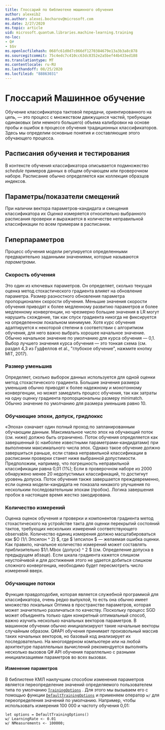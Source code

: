 ```yaml
---
title: Глоссарий по библиотеке машинного обучения
author: alexeib2
ms.author: alexei.bocharov@microsoft.com
ms.date: 2/27/2020
ms.topic: article
uid: microsoft.quantum.libraries.machine-learning.training
no-loc:
- Q#
- $$v
ms.openlocfilehash: 068fc61d0d7c066df1270384679e13a3b3a8c878
ms.sourcegitcommit: 75c4edc7c410cc63dc8352e2a5bef44b433ed188
ms.translationtype: MT
ms.contentlocale: ru-RU
ms.lasthandoff: 08/25/2020
ms.locfileid: "88863031"
---
```

# <a name="quantum-machine-learning-glossary"></a>Глоссарий Машинное обучение

Обучение классификатора тактовой передачи, ориентированного на цепь, — это процесс с множеством движущихся частей, требующих одинаковых (или немного большего) объема калибровки на основе пробы и ошибок в процессе обучения традиционных классификаторов. Здесь мы определим основные понятия и составляющие этого обучающего процесса.

## <a name="trainingtesting-schedules"></a>Расписания обучения и тестирования

В контексте обучения классификатора описывается подмножество *schedule* примеров данных в общем обучающем или проверочном наборе. Расписание обычно определяется как коллекция образцов индексов.

## <a name="parameterbias-scores"></a>Параметры/показатели смещений

При наличии вектора параметров-кандидата и смещения классификатора их *Оценка* измеряется относительно выбранного расписания проверки и выражается в количестве неправильной классификации по всем примерам в расписании.

## <a name="hyperparameters"></a>Гиперпараметров

Процесс обучения модели регулируется определенными предварительно заданными значениями, которые называются *параметрами*.

### <a name="learning-rate"></a>Скорость обучения

Это один из ключевых параметров. Он определяет, сколько текущая оценка метод стохастического градиента влияет на обновление параметра. Размер разностного обновления параметра пропорционален скорости обучения. Меньшие значения скорости обучения приводят к более медленному развитию параметров и более медленному конвергенции, но чрезмерно большие значения в LR могут нарушить схождение, так как спуск градиента никогда не фиксируется на определенном локальном минимуме. Хотя курс обучения адаптируется к некоторой степени в соответствии с алгоритмом обучения, для него важно выбрать хорошее начальное значение. Обычно начальное значение по умолчанию для курса обучения — 0,1. Выбор лучшего значения курса обучения — это тонкая схема (см. раздел 4,3 из Гудфеллов et al., "глубокое обучение", нажмите кнопку MIT, 2017).

### <a name="minibatch-size"></a>Размер уменьшив

Определяет, сколько выборок данных используется для одной оценки метод стохастического градиента. Большие значения размера уменьшив обычно приводят к более надежному и монотонному конвергенции, но может замедлить процесс обучения, так как затраты на одну оценку градиента пропорциональны размеру minimatch. Обычно значение по умолчанию для размера уменьшив равно 10.

### <a name="training-epochs-tolerance-gridlocks"></a>Обучающие эпохи, допуск, гридлоккс

«Эпоха» означает один полный проход по запланированным обучающим данным.
Максимальное число эпох на обучающий поток (см. ниже) должно быть ограничено. Поток обучения определяется как завершенный (с наиболее известными параметрами-кандидатами) при выполнении максимального числа эпох. Однако такое обучение должно завершиться раньше, если ставка неправильной классификации в расписании проверки станет ниже выбранной допустимости. Предположим, например, что погрешность неправильной классификации равна 0,01 (1%); Если в проверочном наборе из 2000 обнаружено менее 20 недопустимых классификаций, то достигнут уровень допуска. Поток обучения также завершается преждевременно, если оценка модели-кандидата не показала никакого улучшения по нескольким последовательным эпохам (пробок). Логика завершения пробок в настоящее время жестко закодирована.

### <a name="measurements-count"></a>Количество измерений

Оценка оценок обучения и проверки и компонентов градиента метод стохастического на устройстве такта для оценки перекрытий состояний тактов, требующих нескольких измерений соответствующего observable. Количество единиц измерения должно масштабироваться как $O (1/\ Эпсилон ^ 2) $, где $ \епсилон $ — желаемая ошибка оценки.
Как правило, начальное количество измерений может составлять приблизительно $1/\ Mbox {допуск} ^ 2 $ (см. Определение допуска в предыдущем абзаце). Если шкала градиента кажется слишком неустойчивой и для достижения этого не удается добиться слишком сложного конвергенциа, необходимо будет пересмотреть число измерений вверх.

### <a name="training-threads"></a>Обучающие потоки

Функция правдоподобия, которая является служебной программой для классификатора, очень редко выпуклой, то есть она обычно имеет множество локальных Оптима в пространстве параметров, которая может значительно различаться по качеству. Поскольку процесс SGD может объединять только один конкретный оптимальный способ, важно изучить несколько начальных векторов параметров. В машинном обучении обычно инициализируют такие начальные векторы случайным образом. Q#API обучения принимает произвольный массив таких начальных векторов, но базовый код анализирует их последовательно. На многоядерном компьютере или на любой архитектуре параллельных вычислений рекомендуется выполнять несколько вызовов Q# API обучения параллельно с разными инициализациями параметров во всех вызовах.

#### <a name="how-to-modify-the-hyperparameters"></a>Изменение параметров

В библиотеке КМЛ наилучшим способом изменения параметров является переопределение значений определяемого пользователем типа по умолчанию [`TrainingOptions`](xref:microsoft.quantum.machinelearning.trainingoptions) . Для этого мы вызываем его с помощью функции [`DefaultTrainingOptions`](xref:microsoft.quantum.machinelearning.defaulttrainingoptions) и применяем оператор `w/` для переопределения значений по умолчанию. Например, чтобы использовать измерения 100 000 и частоту обучения 0,01:
 ```qsharp
let options = DefaultTrainingOptions()
w/ LearningRate <- 0.01
w/ NMeasurements <- 100000;
 ```
